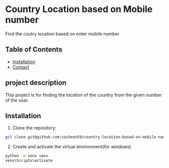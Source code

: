 # Country Location based on Mobile number
Find the coutry location based on enter mobile number

## Table of Contents
- [Installation](#installation)
- [Contact](#contact)

## project description
This project is for finding the location of the country from the given number of the user.

## Installation

1. Clone the repository:
```bash
git clone git@github.com:sacheen59/country-location-based-on-mobile-number.git
```
2. Create and activate the virtual environment(for windows)
```bash
python -m venv venv
venv\Scripts\activate
```
